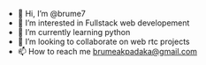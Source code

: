 - 👋 Hi, I’m @brume7
- 👀 I’m interested in Fullstack web developement
- 🌱 I’m currently learning python
- 💞️ I’m looking to collaborate on web rtc projects
- 📫 How to reach me brumeakpadaka@gmail.com

<!---
brume7/brume7 is a ✨ special ✨ repository because its `README.md` (this file) appears on your GitHub profile.
You can click the Preview link to take a look at your changes.
--->
